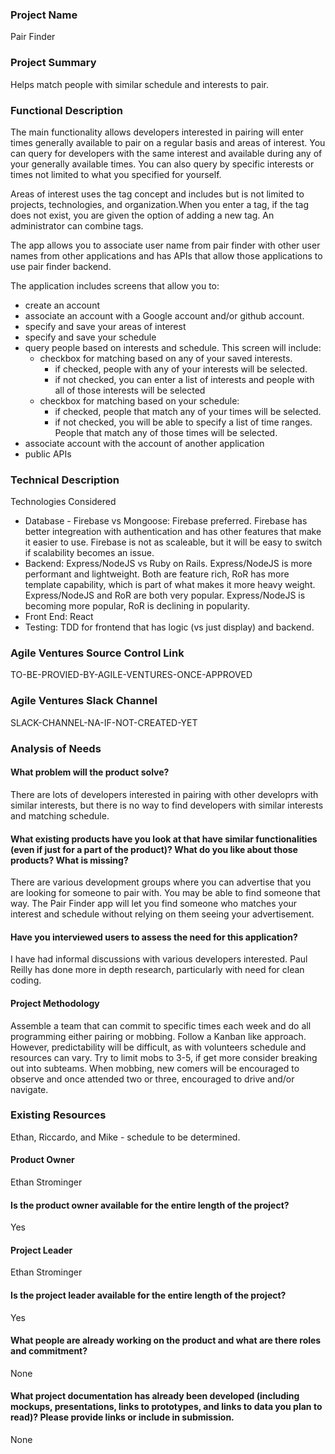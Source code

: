 ### Project Name

Pair Finder

### Project Summary

Helps match people with similar schedule and interests to pair.

### Functional Description

The main functionality allows developers interested in pairing will enter times generally available to pair on a regular basis and areas of interest.  You can query for developers with the same interest and available during any of your generally available times.  You can also query by specific interests or times not limited to what you specified for yourself.

Areas of interest uses the tag concept and includes but is not limited to projects, technologies, and organization.When you enter a tag, if the tag does not exist, you are given the option of adding a new tag.  An administrator can combine tags.

The app allows you to associate user name from pair finder with other user names from other applications and has APIs that  allow those applications to use pair finder backend.

The application includes screens that allow you to:
- create an account
- associate an account with a Google account and/or github account.
- specify and save your areas of interest
- specify and save your schedule
- query people based on interests and schedule.  This screen will include:
    - checkbox for matching based on any of your saved interests.  
       - if checked, people with any of your interests will be selected.
       - if not checked, you can enter a list of interests and people with all of those interests will be selected 
    - checkbox for matching based on your schedule:
      - if checked, people that match any of your times  will be selected.
      - if not checked, you will be able to specify a list of time ranges.  People that match any of those times will be selected.  
- associate account with the account of another application
- public APIs

### Technical Description

Technologies Considered
- Database - Firebase vs Mongoose: Firebase preferred.  Firebase has better integreation with authentication and has other features that make it easier to use.  Firebase is not as scaleable, but it will be easy to switch if scalability becomes an issue.
- Backend: Express/NodeJS vs Ruby on Rails.  Express/NodeJS is more performant and lightweight.  Both are feature rich, RoR has more template capability, which is part of what makes it more heavy weight.  Express/NodeJS and RoR are both very popular.  Express/NodeJS is becoming more popular, RoR is declining in popularity.
- Front End: React
- Testing: TDD for frontend that has logic (vs just display) and backend.

### Agile Ventures Source Control Link

TO-BE-PROVIED-BY-AGILE-VENTURES-ONCE-APPROVED

### Agile Ventures Slack Channel

SLACK-CHANNEL-NA-IF-NOT-CREATED-YET

### Analysis of Needs

#### What problem will the product solve?

There are lots of developers interested in pairing with other developrs with similar interests, but there is no way to find developers with similar interests and matching schedule.

#### What existing products have you look at that have similar functionalities (even if just for a part of the product)? What do you like about those products? What is missing?

There are various development groups where you can advertise that you are looking for someone to pair with.  You may be able to find someone that way.  The Pair Finder app will let you find someone who matches your interest and schedule without relying on them seeing your advertisement.

#### Have you interviewed users to assess the need for this application?

I have had informal discussions with various developers interested.  Paul Reilly has done more in depth research, particularly with need for clean coding.

#### Project Methodology

Assemble a team that can commit to specific times each week and do all programming either pairing or mobbing.  Follow a Kanban like approach. However, predictability will be difficult, as with volunteers schedule and resources can vary.  Try to limit mobs to 3-5, if get more consider breaking out into subteams.  When mobbing, new comers will be encouraged to observe and once attended two or three, encouraged to drive and/or navigate.

### Existing Resources

Ethan, Riccardo, and Mike - schedule to be determined.

#### Product Owner

Ethan Strominger

#### Is the product owner available for the entire length of the project?

Yes

#### Project Leader

Ethan Strominger

#### Is the project leader available for the entire length of the project?

Yes

#### What people are already working on the product and what are there roles and commitment?

None

#### What project documentation has already been developed (including mockups, presentations, links to prototypes, and links to data you plan to read)? Please provide links or include in submission.

None
